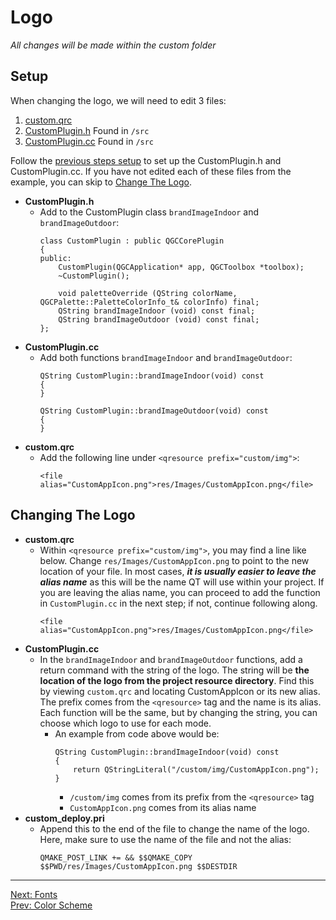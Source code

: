 # Logo

*All changes will be made within the custom folder*

## <a name="setup"></a>Setup
When changing the logo, we will need to edit 3 files:
 1. [custom.qrc](qgroundcontrol/custom/custom.qrc)
 2. [CustomPlugin.h](qgroundcontrol/custom/src/CustomPlugin.h) Found in `/src`
 3. [CustomPlugin.cc](qgroundcontrol/custom/src/CustomPlugin.cc) Found in `/src`

Follow the [previous steps setup](ColorScheme.md#setup) to set up the CustomPlugin.h and CustomPlugin.cc. If you have not edited each of these files from the example, you can skip to [Change The Logo](Logo.md#changethelogo).

 - **CustomPlugin.h**
    - Add to the CustomPlugin class `brandImageIndoor` and `brandImageOutdoor`:
        ```
        class CustomPlugin : public QGCCorePlugin
        {
        public:
            CustomPlugin(QGCApplication* app, QGCToolbox *toolbox);
            ~CustomPlugin();

            void paletteOverride (QString colorName, QGCPalette::PaletteColorInfo_t& colorInfo) final;
            QString brandImageIndoor (void) const final;
            QString brandImageOutdoor (void) const final;
        };
        ```
 - **CustomPlugin.cc**
    - Add both functions `brandImageIndoor` and `brandImageOutdoor`:
        ```
        QString CustomPlugin::brandImageIndoor(void) const
        {
        }

        QString CustomPlugin::brandImageOutdoor(void) const
        {
        }
        ```
 - **custom.qrc**
    - Add the following line under `<qresource prefix="custom/img">`:
        ```
        <file alias="CustomAppIcon.png">res/Images/CustomAppIcon.png</file>
        ```

## <a name="changingthelogo"></a>Changing The Logo
 - **custom.qrc**
    - Within `<qresource prefix="custom/img">`, you may find a line like below. Change `res/Images/CustomAppIcon.png` to point to the new location of your file. In most cases, ***it is usually easier to leave the alias name*** as this will be the name QT will use within your project. If you are leaving the alias name, you can proceed to add the function in `CustomPlugin.cc` in the next step; if not, continue following along.
        ```
        <file alias="CustomAppIcon.png">res/Images/CustomAppIcon.png</file>
        ```
 - **CustomPlugin.cc**
    - In the `brandImageIndoor` and `brandImageOutdoor` functions, add a return command with the string of the logo. The string will be **the location of the logo from the project resource directory**. Find this by viewing `custom.qrc` and locating CustomAppIcon or its new alias. The prefix comes from the `<qresource>` tag and the name is its alias. Each function will be the same, but by changing the string, you can choose which logo to use for each mode.  
        - An example from code above would be:
            ```
            QString CustomPlugin::brandImageIndoor(void) const
            {
                return QStringLiteral("/custom/img/CustomAppIcon.png");
            }
            ``` 
            - `/custom/img` comes from its prefix from the `<qresource>` tag
            - `CustomAppIcon.png` comes from its alias name
 - **custom_deploy.pri**
    - Append this to the end of the file to change the name of the logo. Here, make sure to use the name of the file and not the alias:
        ```
        QMAKE_POST_LINK += && $$QMAKE_COPY $$PWD/res/Images/CustomAppIcon.png $$DESTDIR
        ```

---
[Next: Fonts](Fonts.md) \
[Prev: Color Scheme](GettingStarted.md)